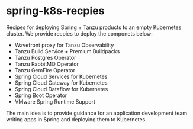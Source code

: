 # spring-k8s-recpies

Recipes for deploying Spring + Tanzu products to an empty Kubernetes cluster. 
We provide recpies to deploy the componets below:

* Wavefront proxy for Tanzu Observability
* Tanzu Build Service + Premium Buildpacks
* Tanzu Postgres Operator
* Tanzu RabbitMQ Operator
* Tanzu GemFire Operator
* Spring Cloud Services for Kubernetes
* Spring Cloud Gateway for Kubernetes
* Spring Cloud Dataflow for Kubernetes
* Spring Boot Operator
* VMware Spring Runtime Support


The main idea is to provide guidance for an application development team writing
apps in Spring and deploying them to Kubernetes.
